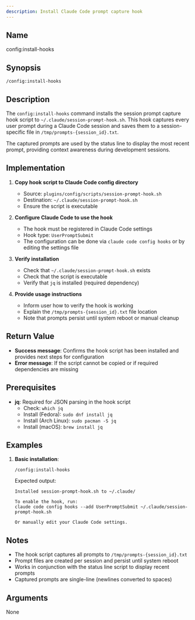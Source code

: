 ```yaml
---
description: Install Claude Code prompt capture hook
---
```


## Name

config:install-hooks

## Synopsis

```
/config:install-hooks
```

## Description

The `config:install-hooks` command installs the session prompt capture hook script to `~/.claude/session-prompt-hook.sh`.
This hook captures every user prompt during a Claude Code session and saves them to a session-specific file in `/tmp/prompts-{session_id}.txt`.

The captured prompts are used by the status line to display the most recent prompt, providing context awareness during development sessions.

## Implementation

1. **Copy hook script to Claude Code config directory**
   - Source: `plugins/config/scripts/session-prompt-hook.sh`
   - Destination: `~/.claude/session-prompt-hook.sh`
   - Ensure the script is executable

2. **Configure Claude Code to use the hook**
   - The hook must be registered in Claude Code settings
   - Hook type: `UserPromptSubmit`
   - The configuration can be done via `claude code config hooks` or by editing the settings file

3. **Verify installation**
   - Check that `~/.claude/session-prompt-hook.sh` exists
   - Check that the script is executable
   - Verify that `jq` is installed (required dependency)

4. **Provide usage instructions**
   - Inform user how to verify the hook is working
   - Explain the `/tmp/prompts-{session_id}.txt` file location
   - Note that prompts persist until system reboot or manual cleanup

## Return Value

- **Success message**: Confirms the hook script has been installed and provides next steps for configuration
- **Error message**: If the script cannot be copied or if required dependencies are missing

## Prerequisites

- **jq**: Required for JSON parsing in the hook script
  - Check: `which jq`
  - Install (Fedora): `sudo dnf install jq`
  - Install (Arch Linux): `sudo pacman -S jq`
  - Install (macOS): `brew install jq`

## Examples

1. **Basic installation**:
   ```
   /config:install-hooks
   ```
   Expected output:
   ```
   Installed session-prompt-hook.sh to ~/.claude/

   To enable the hook, run:
   claude code config hooks --add UserPromptSubmit ~/.claude/session-prompt-hook.sh

   Or manually edit your Claude Code settings.
   ```

## Notes

- The hook script captures all prompts to `/tmp/prompts-{session_id}.txt`
- Prompt files are created per session and persist until system reboot
- Works in conjunction with the status line script to display recent prompts
- Captured prompts are single-line (newlines converted to spaces)

## Arguments

None
